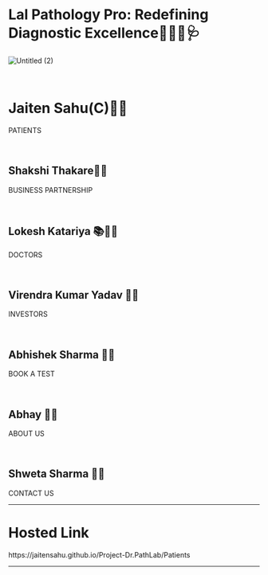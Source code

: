  # Lal Pathology Pro: Redefining Diagnostic Excellence🧬👨‍🔬🩺

 
![Untitled (2)](https://github.com/jaitensahu/Project-Dr.PathLab/assets/127736781/4af56c6e-f2fd-4a69-b2fd-32322486ede8)

<br>
<h1> Jaiten Sahu(C)🧑‍💼 </h1> <p>PATIENTS</p> <br>
<h2>Shakshi Thakare👩‍💻</h2> <p>BUSINESS PARTNERSHIP</p> <br>
<h2>Lokesh Katariya  📚👨‍⚕️ </h2> <p>DOCTORS</p><br>
<h2>Virendra Kumar Yadav 👨‍🔬</h2><p>INVESTORS</p> <br>
<h2>Abhishek Sharma 👨‍💻</h2> <p>BOOK A TEST</p><br>
<h2>Abhay 👨‍💻</h2><p>ABOUT US</p><br>
<h2>Shweta Sharma 👩‍💻</h2><p>CONTACT US</p>
<hr>
<h1>Hosted Link</h1>
https://jaitensahu.github.io/Project-Dr.PathLab/Patients
<hr>

